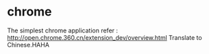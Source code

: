 # chrome
The simplest chrome application
refer : http://open.chrome.360.cn/extension_dev/overview.html   Translate to Chinese.HAHA
